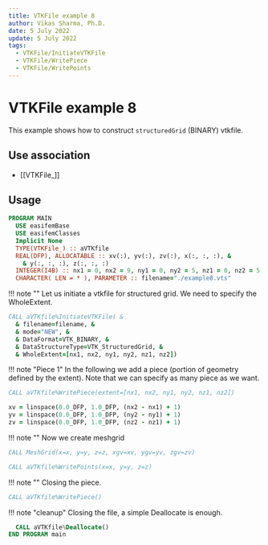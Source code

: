 ```yaml
---
title: VTKFile example 8
author: Vikas Sharma, Ph.D.
date: 5 July 2022
update: 5 July 2022
tags:
  - VTKFile/InitiateVTKFile
  - VTKFile/WritePiece
  - VTKFile/WritePoints
---
```


# VTKFile example 8

This example shows how to construct `structuredGrid` (BINARY) vtkfile.

## Use association

- [[VTKFile_]]

## Usage

```fortran
PROGRAM MAIN
  USE easifemBase
  USE easifemClasses
  Implicit None
  TYPE(VTKFile_) :: aVTKfile
  REAL(DFP), ALLOCATABLE :: xv(:), yv(:), zv(:), x(:, :, :), &
    & y(:, :, :), z(:, :, :)
  INTEGER(I4B) :: nx1 = 0, nx2 = 9, ny1 = 0, ny2 = 5, nz1 = 0, nz2 = 5
  CHARACTER( LEN = * ), PARAMETER :: filename="./example8.vts"
```

!!! note ""
Let us initiate a vtkfile for structured grid. We need to specify the WholeExtent.

```fortran
CALL aVTKfile%InitiateVTKFile( &
  & filename=filename, &
  & mode="NEW", &
  & DataFormat=VTK_BINARY, &
  & DataStructureType=VTK_StructuredGrid, &
  & WholeExtent=[nx1, nx2, ny1, ny2, nz1, nz2])
```

!!! note "Piece 1"
In the following we add a piece (portion of geometry defined by the extent). Note that we can specify as many piece as we want.

```fortran
CALL aVTKfile%WritePiece(extent=[nx1, nx2, ny1, ny2, nz1, nz2])
```

```fortran
xv = linspace(0.0_DFP, 1.0_DFP, (nx2 - nx1) + 1)
yv = linspace(0.0_DFP, 1.0_DFP, (ny2 - ny1) + 1)
zv = linspace(0.0_DFP, 1.0_DFP, (nz2 - nz1) + 1)
```

!!! note ""
Now we create meshgrid

```fortran
CALL MeshGrid(x=x, y=y, z=z, xgv=xv, ygv=yv, zgv=zv)
```

```fortran
CALL aVTKfile%WritePoints(x=x, y=y, z=z)
```

!!! note ""
Closing the piece.

```fortran
CALL aVTKfile%WritePiece()
```

!!! note "cleanup"
Closing the file, a simple Deallocate is enough.

```fortran
  CALL aVTKfile%Deallocate()
END PROGRAM main
```
